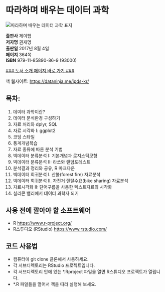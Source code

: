   
# 따라하며 배우는 데이터 과학
  
 ![따라하며 배우는 데이터 과학 표지](http://image.kyobobook.co.kr/images/book/large/869/l9791185890869.jpg)
  
**출판사** 제이펍  
**저자명** 권재명  
**출판일** 2017년 8월 4일  
**페이지** 364쪽  
**ISBN** 979-11-85890-86-9 (93000)  

[### 도서 소개 페이지 바로 가기 ###](http://jpub.tistory.com/708)  

책 웹사이트: https://dataninja.me/ipds-kr/  

## 목차:  

1. 데이터 과학이란?
1. 데이터 분석환경 구성하기
1. 자료 처리와 dplyr, SQL
1. 자료 시각화 I: ggplot2
1. 코딩 스타일
1. 통계개념복습
1. 자료 종류에 따른 분석 기법
1. 빅데이터 분류분석 I: 기본개념과 로지스틱모형
1. 빅데이터 분류분석 II: 라쏘와 랜덤포레스트
1. 분석결과 정리와 공유, R 마크다운
1. 빅데이터 회귀분석 I. 산불(forest fire) 자료분석
1. 빅데이터 회귀분석 II. 자전거 렌탈수요(bike sharing) 자료분석
1. 자료시각화 II: 단어구름을 사용한 텍스트자료의 시각화
1. 실리콘 밸리에서 데이터 과학자 되기

## 사용 전에 깔아야 할 소프트웨어

- R <https://www.r-project.org/>
- R스튜디오 (RStudio) <https://www.rstudio.com/>


## 코드 사용법

- 컴퓨터에 git clone 클론해서 사용하세요.
- 각 서브디렉토리는 RStudio 프로젝트입니다. 
- 각 서브디렉토리 안에 있는 *.Rproject 파일을 열면 R스튜디오 프로젝트가 열립니다. 
- *.R 파일들을 열어서 책을 따라 실행해 보세요.

